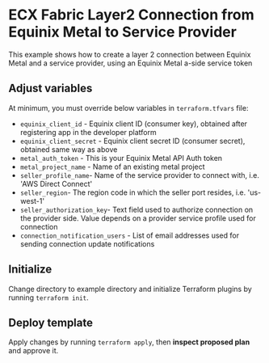 # ECX Fabric Layer2 Connection from Equinix Metal to Service Provider

This example shows how to create a layer 2 connection between Equinix Metal and a service provider, using an Equinix Metal a-side service token

## Adjust variables

At minimum, you must override below variables in `terraform.tfvars` file:

* `equinix_client_id` - Equinix client ID (consumer key), obtained after registering app in the developer platform
* `equinix_client_secret` - Equinix client secret ID (consumer secret), obtained same way as above
* `metal_auth_token` - This is your Equinix Metal API Auth token
* `metal_project_name` - Name of an existing metal project
* `seller_profile_name`- Name of the service provider to connect with, i.e. 'AWS Direct Connect'
* `seller_region`- The region code in which the seller port resides, i.e. 'us-west-1'
* `seller_authorization_key`- Text field used to authorize connection on the provider side. Value depends on a provider service profile used for connection
* `connection_notification_users` - List of email addresses used for sending connection update notifications

## Initialize

Change directory to example directory and initialize Terraform plugins
by running `terraform init`.

## Deploy template

Apply changes by running `terraform apply`, then **inspect proposed plan**
and approve it.
